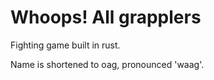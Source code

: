 # Whoops! All grapplers

Fighting game built in rust.

Name is shortened to oag, pronounced 'waag'.
